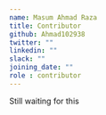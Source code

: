 ```yaml
---
name: Masum Ahmad Raza
title: Contributor
github: Ahmad102938
twitter: ""
linkedin: ""
slack: ""
joining_date: ""
role : contributor
---
```


Still waiting for this
